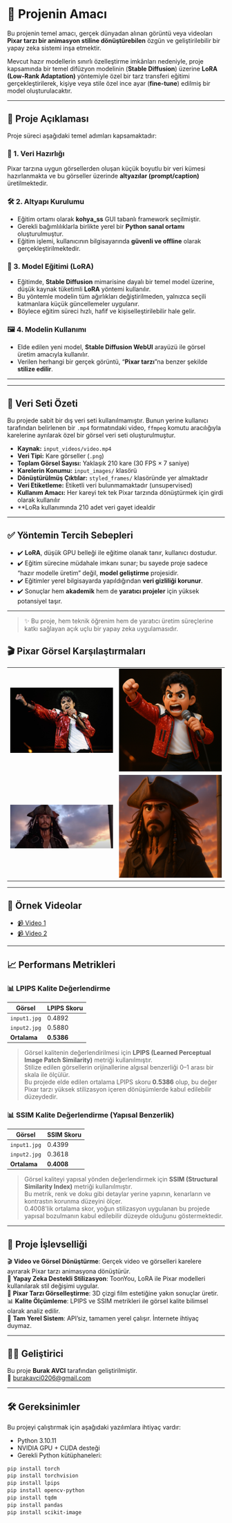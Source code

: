 # 🎯 Projenin Amacı

Bu projenin temel amacı, gerçek dünyadan alınan görüntü veya videoları **Pixar tarzı bir animasyon stiline dönüştürebilen** özgün ve geliştirilebilir bir yapay zeka sistemi inşa etmektir. 

Mevcut hazır modellerin sınırlı özelleştirme imkânları nedeniyle, proje kapsamında bir temel difüzyon modelinin (**Stable Diffusion**) üzerine **LoRA (Low-Rank Adaptation)** yöntemiyle özel bir tarz transferi eğitimi gerçekleştirilerek, kişiye veya stile özel ince ayar (**fine-tune**) edilmiş bir model oluşturulacaktır.

---

## 📌 Proje Açıklaması

Proje süreci aşağıdaki temel adımları kapsamaktadır:

### 🧾 1. Veri Hazırlığı

Pixar tarzına uygun görsellerden oluşan küçük boyutlu bir veri kümesi hazırlanmakta ve bu görseller üzerinde **altyazılar (prompt/caption)** üretilmektedir.

### 🛠️ 2. Altyapı Kurulumu

- Eğitim ortamı olarak **kohya_ss** GUI tabanlı framework seçilmiştir.  
- Gerekli bağımlılıklarla birlikte yerel bir **Python sanal ortamı** oluşturulmuştur.  
- Eğitim işlemi, kullanıcının bilgisayarında **güvenli ve offline** olarak gerçekleştirilmektedir.

### 🧠 3. Model Eğitimi (LoRA)

- Eğitimde, **Stable Diffusion** mimarisine dayalı bir temel model üzerine, düşük kaynak tüketimli **LoRA** yöntemi kullanılır.  
- Bu yöntemle modelin tüm ağırlıkları değiştirilmeden, yalnızca seçili katmanlara küçük güncellemeler uygulanır.  
- Böylece eğitim süreci hızlı, hafif ve kişiselleştirilebilir hale gelir.

### 🖼️ 4. Modelin Kullanımı

- Elde edilen yeni model, **Stable Diffusion WebUI** arayüzü ile görsel üretim amacıyla kullanılır.  
- Verilen herhangi bir gerçek görüntü, “**Pixar tarzı**”na benzer şekilde **stilize edilir**.

---
---

## 📂 Veri Seti Özeti

Bu projede sabit bir dış veri seti kullanılmamıştır. Bunun yerine kullanıcı tarafından belirlenen bir `.mp4` formatındaki video, `ffmpeg` komutu aracılığıyla karelerine ayrılarak özel bir görsel veri seti oluşturulmuştur.

- **Kaynak:** `input_videos/video.mp4`  
- **Veri Tipi:** Kare görseller (`.png`)  
- **Toplam Görsel Sayısı:** Yaklaşık 210 kare (30 FPS × 7 saniye)  
- **Karelerin Konumu:** `input_images/` klasörü  
- **Dönüştürülmüş Çıktılar:** `styled_frames/` klasöründe yer almaktadır  
- **Veri Etiketleme:** Etiketli veri bulunmamaktadır (unsupervised)  
- **Kullanım Amacı:** Her kareyi tek tek Pixar tarzında dönüştürmek için girdi olarak kullanılır
- **LoRa kullanımında 210 adet veri gayet idealdir
---

## ✅ Yöntemin Tercih Sebepleri

- ✔️ **LoRA**, düşük GPU belleği ile eğitime olanak tanır, kullanıcı dostudur.  
- ✔️ Eğitim sürecine müdahale imkanı sunar; bu sayede proje sadece “hazır modelle üretim” değil, **model geliştirme** projesidir.  
- ✔️ Eğitimler yerel bilgisayarda yapıldığından **veri gizliliği korunur**.  
- ✔️ Sonuçlar hem **akademik** hem de **yaratıcı projeler** için yüksek potansiyel taşır.

---

> ✨ Bu proje, hem teknik öğrenim hem de yaratıcı üretim süreçlerine katkı sağlayan açık uçlu bir yapay zeka uygulamasıdır.

## 🎬 Pixar Görsel Karşılaştırmaları

<table>
  <tr>
    <td align="center"><img src="example_outputs/input1.jpg" width="300"/></td>
    <td align="center"><img src="example_outputs/output1.jpg" width="300"/></td>
  </tr>
  <tr>
    <td align="center"><img src="example_outputs/input2.jpg" width="300"/></td>
    <td align="center"><img src="example_outputs/output2.jpg" width="300"/></td>
  </tr>
</table>

---

## 🎥 Örnek Videolar

- [📹 Video 1](example_outputs/result1.mp4)  
- [📹 Video 2](example_outputs/result2.mp4)


---

## 📈 Performans Metrikleri


### 📊 LPIPS Kalite Değerlendirme

| Görsel         | LPIPS Skoru |
|----------------|--------------|
| `input1.jpg`   | 0.4892       |
| `input2.jpg`   | 0.5880       |
| **Ortalama**   | **0.5386**   |

> Görsel kalitenin değerlendirilmesi için **LPIPS (Learned Perceptual Image Patch Similarity)** metriği kullanılmıştır.  
> Stilize edilen görsellerin orijinallerine algısal benzerliği 0–1 arası bir skala ile ölçülür.  
> Bu projede elde edilen ortalama LPIPS skoru **0.5386** olup, bu değer Pixar tarzı yüksek stilizasyon içeren dönüşümlerde kabul edilebilir düzeydedir.

### 📊 SSIM Kalite Değerlendirme (Yapısal Benzerlik)

| Görsel         | SSIM Skoru |
|----------------|-------------|
| `input1.jpg`   | 0.4399      |
| `input2.jpg`   | 0.3618      |
| **Ortalama**   | **0.4008**  |

> Görsel kaliteyi yapısal yönden değerlendirmek için **SSIM (Structural Similarity Index)** metriği kullanılmıştır.  
> Bu metrik, renk ve doku gibi detaylar yerine yapının, kenarların ve kontrastın korunma düzeyini ölçer.  
> 0.4008'lik ortalama skor, yoğun stilizasyon uygulanan bu projede yapısal bozulmanın kabul edilebilir düzeyde olduğunu göstermektedir.

---

## 🚀 Proje İşlevselliği

🎬 **Video ve Görsel Dönüştürme**: Gerçek video ve görselleri karelere ayırarak Pixar tarzı animasyona dönüştürür.  
🧠 **Yapay Zeka Destekli Stilizasyon**: ToonYou, LoRA ile Pixar modelleri kullanılarak stil değişimi uygular.  
🎨 **Pixar Tarzı Görselleştirme**: 3D çizgi film estetiğine yakın sonuçlar üretir.  
📊 **Kalite Ölçümleme**: LPIPS ve SSIM metrikleri ile görsel kalite bilimsel olarak analiz edilir.  
📁 **Tam Yerel Sistem**: API’siz, tamamen yerel çalışır. İnternete ihtiyaç duymaz.

---

## 👨‍💻 Geliştirici

Bu proje **Burak AVCI** tarafından geliştirilmiştir.  
📧 burakavci0206@gmail.com

---

## 🛠️ Gereksinimler

Bu projeyi çalıştırmak için aşağıdaki yazılımlara ihtiyaç vardır:

- Python 3.10.11  
- NVIDIA GPU + CUDA desteği  
- Gerekli Python kütüphaneleri:

```bash
pip install torch
pip install torchvision
pip install lpips
pip install opencv-python
pip install tqdm
pip install pandas
pip install scikit-image